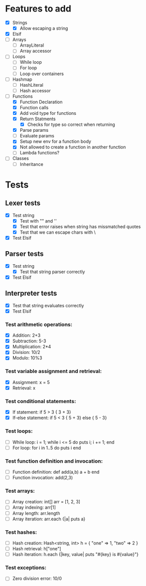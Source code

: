 # Features to add 

- [x] Strings
    - [x] Allow escaping a string
- [x] Elsif
- [ ] Arrays
    - [ ] ArrayLiteral
    - [ ] Array accessor
- [ ] Loops
    - [ ] While loop
    - [ ] For loop
    - [ ] Loop over containers
- [ ] Hashmap
    - [ ] HashLiteral
    - [ ] Hash accessor
- [ ] Functions
    - [x] Function Declaration
    - [x] Function calls
    - [x] Add void type for functions
    - [x] Return Statments
        - [x] Checks for type so correct when returning
    - [x] Parse params
    - [ ] Evaluate params
    - [x] Setup new env for a function body
    - [x] Not allowed to create a function in another function
    - [ ] Lambda functions?
- [ ] Classes
    - [ ] Inheritance

# Tests
## Lexer tests
- [x] Test string
    - [x] Test with "" and ''
    - [x] Test that error raises when string has missmatched quotes
    - [x] Test that we can escape chars with \
- [x] Test Elsif

## Parser tests
- [x] Test string
    - [x] Test that string parser correctly
- [x] Test Elsif

## Interpreter tests
- [x] Test that string evaluates correctly
- [x] Test Elsif

### Test arithmetic operations:
- [x] Addition: 2+3
- [x] Subtraction: 5-3
- [x] Multiplication: 2*4
- [x] Division: 10/2
- [x] Modulo: 10%3
### Test variable assignment and retrieval:

- [x] Assignment: x = 5
- [x] Retrieval: x
### Test conditional statements:
- [x] If statement: if 5 > 3 { 3 + 3}
- [x] If-else statement: if 5 < 3 { 5 + 3} else { 5 - 3}
### Test loops:

- [ ] While loop: i = 1; while i <= 5 do puts i; i += 1; end
- [ ] For loop: for i in 1..5 do puts i end
### Test function definition and invocation:

- [ ] Function definition: def add(a,b) a + b end
- [ ] Function invocation: add(2,3)
### Test arrays:

- [ ] Array creation: int[] arr = [1, 2, 3]
- [ ] Array indexing: arr[1]
- [ ] Array length: arr.length
- [ ] Array iteration: arr.each {|a| puts a}
### Test hashes:

- [ ] Hash creation: Hash<string, int> h = { "one" => 1, "two" => 2 }
- [ ] Hash retrieval: h["one"]
- [ ] Hash iteration: h.each {|key, value| puts "#{key} is #{value}"}
### Test exceptions:
- [ ] Zero division error: 10/0